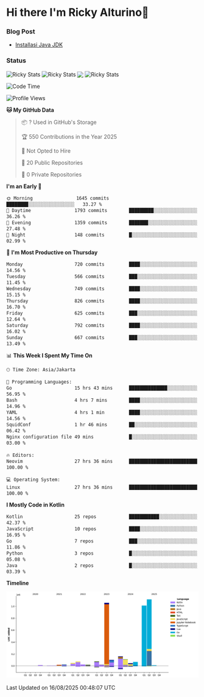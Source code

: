 # Hi there I'm Ricky Alturino👋

### Blog Post

<!-- BLOG-POST-LIST:START -->

- [Installasi Java JDK](https://onirutla.medium.com/installasi-java-jdk-ec701beeb5cb?source=rss-d9d81c918cc9------2)
<!-- BLOG-POST-LIST:END -->

### Status

<img align="center" alt="Ricky Stats" src="https://github-readme-stats.vercel.app/api?username=Alturino&theme=dark&show_icons=true&hide_border=false" />
<img align="center" alt="Ricky Stats" src="https://github-readme-stats.vercel.app/api/top-langs/?username=Alturino&theme=dark&show_icons=true&layout=compact"/>
<img align="center" width="640px" src="https://github-readme-stats.vercel.app/api/wakatime?username=Alturino&layout=compact&hide_border=true&theme=dark">
<img align="center" alt="Ricky Stats" src="https://leetcard.jacoblin.cool/alturino?border=0&radius=20&ext=activity"/>

<!--START_SECTION:waka-->
![Code Time](http://img.shields.io/badge/Code%20Time-1%2C341%20hrs%203%20mins-blue)

![Profile Views](http://img.shields.io/badge/Profile%20Views-1-blue)

**🐱 My GitHub Data** 

> 📦 ? Used in GitHub's Storage 
 > 
> 🏆 550 Contributions in the Year 2025
 > 
> 🚫 Not Opted to Hire
 > 
> 📜 20 Public Repositories 
 > 
> 🔑 0 Private Repositories 
 > 
**I'm an Early 🐤** 

```text
🌞 Morning                1645 commits        ████████░░░░░░░░░░░░░░░░░   33.27 % 
🌆 Daytime                1793 commits        █████████░░░░░░░░░░░░░░░░   36.26 % 
🌃 Evening                1359 commits        ███████░░░░░░░░░░░░░░░░░░   27.48 % 
🌙 Night                  148 commits         █░░░░░░░░░░░░░░░░░░░░░░░░   02.99 % 
```
📅 **I'm Most Productive on Thursday** 

```text
Monday                   720 commits         ████░░░░░░░░░░░░░░░░░░░░░   14.56 % 
Tuesday                  566 commits         ███░░░░░░░░░░░░░░░░░░░░░░   11.45 % 
Wednesday                749 commits         ████░░░░░░░░░░░░░░░░░░░░░   15.15 % 
Thursday                 826 commits         ████░░░░░░░░░░░░░░░░░░░░░   16.70 % 
Friday                   625 commits         ███░░░░░░░░░░░░░░░░░░░░░░   12.64 % 
Saturday                 792 commits         ████░░░░░░░░░░░░░░░░░░░░░   16.02 % 
Sunday                   667 commits         ███░░░░░░░░░░░░░░░░░░░░░░   13.49 % 
```


📊 **This Week I Spent My Time On** 

```text
🕑︎ Time Zone: Asia/Jakarta

💬 Programming Languages: 
Go                       15 hrs 43 mins      ██████████████░░░░░░░░░░░   56.95 % 
Bash                     4 hrs 7 mins        ████░░░░░░░░░░░░░░░░░░░░░   14.96 % 
YAML                     4 hrs 1 min         ████░░░░░░░░░░░░░░░░░░░░░   14.56 % 
SquidConf                1 hr 46 mins        ██░░░░░░░░░░░░░░░░░░░░░░░   06.42 % 
Nginx configuration file 49 mins             █░░░░░░░░░░░░░░░░░░░░░░░░   03.00 % 

🔥 Editors: 
Neovim                   27 hrs 36 mins      █████████████████████████   100.00 % 

💻 Operating System: 
Linux                    27 hrs 36 mins      █████████████████████████   100.00 % 
```

**I Mostly Code in Kotlin** 

```text
Kotlin                   25 repos            ███████████░░░░░░░░░░░░░░   42.37 % 
JavaScript               10 repos            ████░░░░░░░░░░░░░░░░░░░░░   16.95 % 
Go                       7 repos             ███░░░░░░░░░░░░░░░░░░░░░░   11.86 % 
Python                   3 repos             █░░░░░░░░░░░░░░░░░░░░░░░░   05.08 % 
Java                     2 repos             █░░░░░░░░░░░░░░░░░░░░░░░░   03.39 % 
```



**Timeline**

![Lines of Code chart](https://raw.githubusercontent.com/Alturino/Alturino/main/assets/bar_graph.png)


 Last Updated on 16/08/2025 00:48:07 UTC
<!--END_SECTION:waka-->
